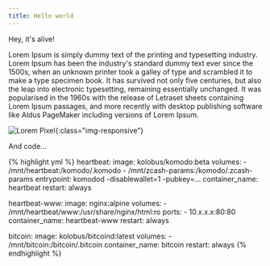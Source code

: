 ```yaml
---
title: Hello world
---
```


Hey, it's alive!

Lorem Ipsum is simply dummy text of the printing and typesetting industry. Lorem Ipsum has been the industry's standard dummy text ever since the 1500s, when an unknown printer took a galley of type and scrambled it to make a type specimen book. It has survived not only five centuries, but also the leap into electronic typesetting, remaining essentially unchanged. It was popularised in the 1960s with the release of Letraset sheets containing Lorem Ipsum passages, and more recently with desktop publishing software like Aldus PageMaker including versions of Lorem Ipsum.

![Lorem Pixel](http://lorempixel.com/680/420){:class="img-responsive"}

And code...

{% highlight yml %}
heartbeat:
  image: kolobus/komodo:beta
  volumes:
    - /mnt/heartbeat:/komodo/.komodo
    - /mnt/zcash-params:/komodo/.zcash-params
  entrypoint: komodod -disablewallet=1 -pubkey=...
  container_name: heartbeat
  restart: always

heartbeat-www:
  image: nginx:alpine
  volumes:
    - /mnt/heartbeat/www:/usr/share/nginx/html:ro
  ports:
    - 10.x.x.x:80:80
  container_name: heartbeat-www
  restart: always

bitcoin:
  image: kolobus/bitcoind:latest
  volumes:
    - /mnt/bitcoin:/bitcoin/.bitcoin
  container_name: bitcoin
  restart: always
{% endhighlight %}
